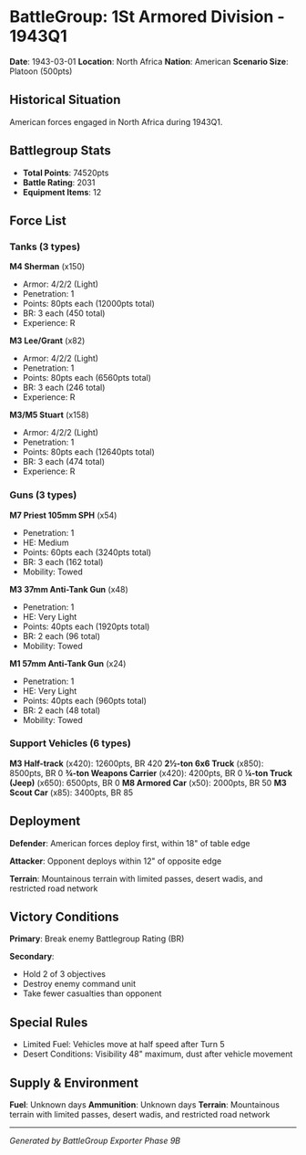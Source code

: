 # BattleGroup: 1St Armored Division - 1943Q1

**Date**: 1943-03-01
**Location**: North Africa
**Nation**: American
**Scenario Size**: Platoon (500pts)

## Historical Situation

American forces engaged in North Africa during 1943Q1.

## Battlegroup Stats

- **Total Points**: 74520pts
- **Battle Rating**: 2031
- **Equipment Items**: 12

## Force List

### Tanks (3 types)

**M4 Sherman** (x150)
- Armor: 4/2/2 (Light)
- Penetration: 1
- Points: 80pts each (12000pts total)
- BR: 3 each (450 total)
- Experience: R

**M3 Lee/Grant** (x82)
- Armor: 4/2/2 (Light)
- Penetration: 1
- Points: 80pts each (6560pts total)
- BR: 3 each (246 total)
- Experience: R

**M3/M5 Stuart** (x158)
- Armor: 4/2/2 (Light)
- Penetration: 1
- Points: 80pts each (12640pts total)
- BR: 3 each (474 total)
- Experience: R

### Guns (3 types)

**M7 Priest 105mm SPH** (x54)
- Penetration: 1
- HE: Medium
- Points: 60pts each (3240pts total)
- BR: 3 each (162 total)
- Mobility: Towed

**M3 37mm Anti-Tank Gun** (x48)
- Penetration: 1
- HE: Very Light
- Points: 40pts each (1920pts total)
- BR: 2 each (96 total)
- Mobility: Towed

**M1 57mm Anti-Tank Gun** (x24)
- Penetration: 1
- HE: Very Light
- Points: 40pts each (960pts total)
- BR: 2 each (48 total)
- Mobility: Towed

### Support Vehicles (6 types)

**M3 Half-track** (x420): 12600pts, BR 420
**2½-ton 6x6 Truck** (x850): 8500pts, BR 0
**¾-ton Weapons Carrier** (x420): 4200pts, BR 0
**¼-ton Truck (Jeep)** (x650): 6500pts, BR 0
**M8 Armored Car** (x50): 2000pts, BR 50
**M3 Scout Car** (x85): 3400pts, BR 85

## Deployment

**Defender**: American forces deploy first, within 18" of table edge

**Attacker**: Opponent deploys within 12" of opposite edge

**Terrain**: Mountainous terrain with limited passes, desert wadis, and restricted road network

## Victory Conditions

**Primary**: Break enemy Battlegroup Rating (BR)

**Secondary**:
- Hold 2 of 3 objectives
- Destroy enemy command unit
- Take fewer casualties than opponent

## Special Rules

- Limited Fuel: Vehicles move at half speed after Turn 5
- Desert Conditions: Visibility 48" maximum, dust after vehicle movement

## Supply & Environment

**Fuel**: Unknown days
**Ammunition**: Unknown days
**Terrain**: Mountainous terrain with limited passes, desert wadis, and restricted road network

---

*Generated by BattleGroup Exporter Phase 9B*
